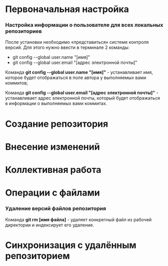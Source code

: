# Первоначальная настройка
### Настройка информации о пользователе для всех локальных репозиториев

После установки необходимо «представиться» системе контроля версий. Для этого нужно ввести в терминале 2 команды:

* git config --global user.name "[имя]"
* git config --global user.email "[адрес электронной почты]"

Команда **git config --global user.name "[имя]"**    - устанавливает имя, которое будет отображаться в поле автора у выполняемых вами коммитов;

Команда **git config --global user.email "[адрес электронной почты]"** - устанавливает адрес электронной почты, который будет отображаться в 
информации о выполняемых вами коммитах.


# Создание репозитория

# Внесение изменений

# Коллективная работа

# Операции с файлами
### Удаление версий файлов репозитория

Команда **git rm [имя файла]**    - удаляет конкретный файл из рабочей директории и индексирует его удаление.

# Синхронизация с удалённым репозиторием
